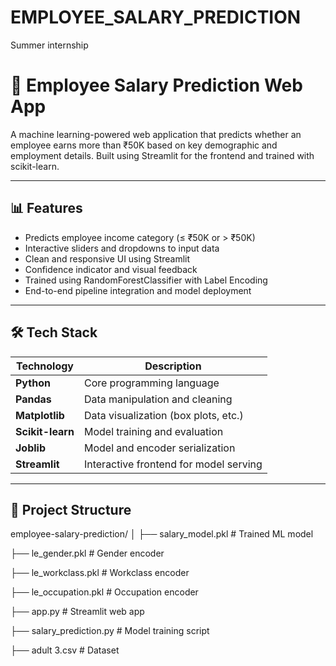 # EMPLOYEE_SALARY_PREDICTION
Summer internship 

# 💼 Employee Salary Prediction Web App

A machine learning-powered web application that predicts whether an employee earns more than ₹50K based on key demographic and employment details. Built using Streamlit for the frontend and trained with scikit-learn.

---

## 📊 Features

- Predicts employee income category (≤ ₹50K or > ₹50K)
- Interactive sliders and dropdowns to input data
- Clean and responsive UI using Streamlit
- Confidence indicator and visual feedback
- Trained using RandomForestClassifier with Label Encoding
- End-to-end pipeline integration and model deployment

---

## 🛠️ Tech Stack

| Technology     | Description                             |
|----------------|-----------------------------------------|
| **Python**     | Core programming language               |
| **Pandas**     | Data manipulation and cleaning          |
| **Matplotlib** | Data visualization (box plots, etc.)    |
| **Scikit-learn** | Model training and evaluation         |
| **Joblib**     | Model and encoder serialization         |
| **Streamlit**  | Interactive frontend for model serving  |

---

## 📂 Project Structure

employee-salary-prediction/
│
├── salary_model.pkl # Trained ML model

├── le_gender.pkl # Gender encoder

├── le_workclass.pkl # Workclass encoder

├── le_occupation.pkl # Occupation encoder

├── app.py # Streamlit web app

├── salary_prediction.py # Model training script

├── adult 3.csv # Dataset

